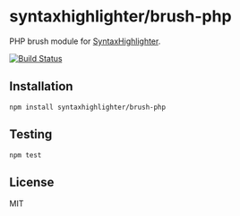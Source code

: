 # syntaxhighlighter/brush-php

PHP brush module for [SyntaxHighlighter](https://github.com/syntaxhighlighter).

[![Build Status](https://travis-ci.org/alexgorbatchev/brush-php.svg)](https://travis-ci.org/alexgorbatchev/brush-php)

## Installation

    npm install syntaxhighlighter/brush-php

## Testing

    npm test

## License

MIT

